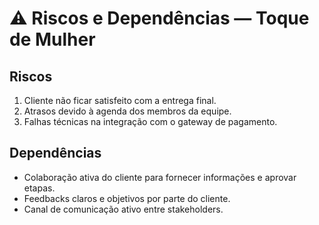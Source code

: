 # ⚠️ Riscos e Dependências — Toque de Mulher

## Riscos
1. Cliente não ficar satisfeito com a entrega final.
2. Atrasos devido à agenda dos membros da equipe.
3. Falhas técnicas na integração com o gateway de pagamento.

## Dependências
- Colaboração ativa do cliente para fornecer informações e aprovar etapas.
- Feedbacks claros e objetivos por parte do cliente.
- Canal de comunicação ativo entre stakeholders.
